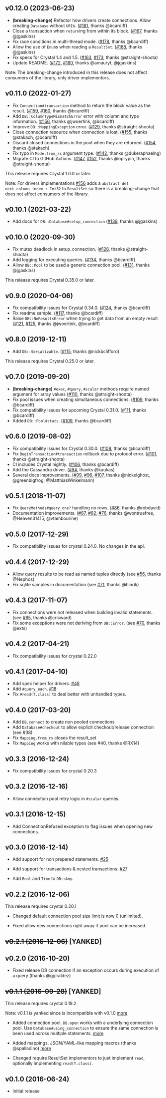 ## v0.12.0 (2023-06-23)

- **(breaking-change)** Refactor how drivers create connections. Allow creating `Database` without `URI`s. ([#181](https://github.com/crystal-lang/crystal-db/pull/181), thanks @bcardiff)
- Close a transaction when `return`ing from within its block. ([#167](https://github.com/crystal-lang/crystal-db/pull/167), thanks @jgaskins)
- Fix race conditions in multi-thread mode. ([#178](https://github.com/crystal-lang/crystal-db/pull/178), thanks @bcardiff)
- Allow the use of `Enum`s when reading a `ResultSet`. ([#168](https://github.com/crystal-lang/crystal-db/pull/168), thanks @jgaskins)
- Fix specs for Crystal 1.4 and 1.5. ([#163](https://github.com/crystal-lang/crystal-db/pull/163), [#173](https://github.com/crystal-lang/crystal-db/pull/173), thanks @straight-shoota)
- Update README. ([#172](https://github.com/crystal-lang/crystal-db/pull/172), [#180](https://github.com/crystal-lang/crystal-db/pull/180), thanks @amauryt, @jgaskins)

Note: The breaking-change introduced in this release does not affect consumers of the library, only driver implementors.

## v0.11.0 (2022-01-27)

* Fix `Connection#transaction` method to return the block value as the result. ([#159](https://github.com/crystal-lang/crystal-db/pull/159), [#160](https://github.com/crystal-lang/crystal-db/pull/160), thanks @bcardiff)
* Add `DB::ColumnTypeMismatchError` error with column and type information. ([#156](https://github.com/crystal-lang/crystal-db/pull/156), thanks @jwoertink, @bcardiff)
* Improve `DB::MappingException` error. ([#129](https://github.com/crystal-lang/crystal-db/pull/129), thanks @straight-shoota)
* Close connection resource when connection is lost. ([#155](https://github.com/crystal-lang/crystal-db/pull/155), thanks @stakach, @bcardiff)
* Discard closed connections in the pool when they are returned. ([#154](https://github.com/crystal-lang/crystal-db/pull/154), thanks @stakach)
* Fix typo in `Mode.from_rs` argument type. ([#142](https://github.com/crystal-lang/crystal-db/pull/142), thanks @dukeraphaelng)
* Migrate CI to GitHub Actions. ([#147](https://github.com/crystal-lang/crystal-db/pull/147), [#152](https://github.com/crystal-lang/crystal-db/pull/152), thanks @oprypin, thanks @straight-shoota)

This release requires Crystal 1.0.0 or later.

Note: For drivers implementations [#156](https://github.com/crystal-lang/crystal-db/pull/156) adds a `abstract def next_column_index : Int32` to `ResultSet` so there is a breaking-change that does not affect consumers of the library.

## v0.10.1 (2021-03-22)

* Add docs for `DB::Database#setup_connection` ([#139](https://github.com/crystal-lang/crystal-db/pull/139), thanks @jgaskins)

## v0.10.0 (2020-09-30)

* Fix mutex deadlock in setup_connection. ([#128](https://github.com/crystal-lang/crystal-db/pull/128), thanks @straight-shoota)
* Add logging for executing queries. ([#134](https://github.com/crystal-lang/crystal-db/pull/134), thanks @bcardiff)
* Allow `DB::Pool` to be used a generic connection pool. ([#131](https://github.com/crystal-lang/crystal-db/pull/131), thanks @jgaskins)

This release requires Crystal 0.35.0 or later.

## v0.9.0 (2020-04-06)

* Fix compatibility issues for Crystal 0.34.0. ([#124](https://github.com/crystal-lang/crystal-db/pull/124), thanks @bcardiff)
* Fix readme sample. ([#117](https://github.com/crystal-lang/crystal-db/pull/117), thanks @bcardiff)
* Raise `DB::NoResultsError` when trying to get data from an empty result ([#121](https://github.com/crystal-lang/crystal-db/pull/121), [#125](https://github.com/crystal-lang/crystal-db/pull/125), thanks @jwoertink, @bcardiff)

## v0.8.0 (2019-12-11)

* Add `DB::Serializable`. ([#115](https://github.com/crystal-lang/crystal-db/pull/115), thanks @nickbclifford)

This release requires Crystal 0.25.0 or later.

## v0.7.0 (2019-09-20)

* **(breaking-change)** `#exec`, `#query`, `#scalar` methods require named argument for array values ([#110](https://github.com/crystal-lang/crystal-db/pull/110), thanks @straight-shoota)
* Fix pool issues when creating simultaneous connections. ([#109](https://github.com/crystal-lang/crystal-db/pull/109), thanks @bcardiff)
* Fix compatibility issues for upcoming Crystal 0.31.0. ([#111](https://github.com/crystal-lang/crystal-db/pull/111), thanks @bcardiff)
* Added `DB::Pool#stats`. ([#109](https://github.com/crystal-lang/crystal-db/pull/109), thanks @bcardiff)

## v0.6.0 (2019-08-02)

* Fix compatibility issues for Crystal 0.30.0. ([#108](https://github.com/crystal-lang/crystal-db/pull/108), thanks @bcardiff)
* Fix `BeginTransaction#transaction` rollback due to protocol error. ([#101](https://github.com/crystal-lang/crystal-db/pull/101), thanks @straight-shoota)
* CI includes Crystal nightly. ([#106](https://github.com/crystal-lang/crystal-db/pull/106), thanks @bcardiff)
* Add the Cassandra driver. ([#94](https://github.com/crystal-lang/crystal-db/pull/94), thanks @kaukas)
* Several docs improvements. ([#99](https://github.com/crystal-lang/crystal-db/pull/99), [#96](https://github.com/crystal-lang/crystal-db/pull/96), [#107](https://github.com/crystal-lang/crystal-db/pull/107), thanks @nickelghost, @greenbigfrog, @MatthiasWinkelmann)

## v0.5.1 (2018-11-07)

* Fix `QueryMethods#query_one?` handling no rows. ([#86](https://github.com/crystal-lang/crystal-db/pull/86), thanks @robdavid)
* Documentation improvements. ([#87](https://github.com/crystal-lang/crystal-db/pull/87), [#82](https://github.com/crystal-lang/crystal-db/pull/82), [#76](https://github.com/crystal-lang/crystal-db/pull/76), thanks @wontruefree, @Heaven31415, @vtambourine)

## v0.5.0 (2017-12-29)

* Fix compatibility issues for crystal 0.24.0. No changes in the api.

## v0.4.4 (2017-12-29)

* Allow query results to be read as named tuples directly (see [#56](https://github.com/crystal-lang/crystal-db/pull/56), thanks @Nephos)
* Fix sqlite samples in documentation (see [#71](https://github.com/crystal-lang/crystal-db/pull/71), thanks @hinrik)

## v0.4.3 (2017-11-07)

* Fix connections were not released when building invalid statements. (see [#65](https://github.com/crystal-lang/crystal-db/pull/65), thanks @crisward)
* Fix some exceptions were not deriving from `DB::Error`. (see [#70](https://github.com/crystal-lang/crystal-db/pull/70), thanks @exts)

## v0.4.2 (2017-04-21)

* Fix compatibility issues for crystal 0.22.0

## v0.4.1 (2017-04-10)

* Add spec helper for drivers. [#48](https://github.com/crystal-lang/crystal-db/pull/48)
* Add `#query_each`. [#18](https://github.com/crystal-lang/crystal-db/issues/18)
* Fix `#read(T.class)` to deal better with unhandled types.

## v0.4.0 (2017-03-20)

* Add `DB.connect` to create non pooled connections
* Add `Database#checkout` to allow explicit checkout/release connection (see #38)
* Fix `Mapping.from_rs` closes the result_set
* Fix `Mapping` works with nilable types (see #40, thanks @RX14)

## v0.3.3 (2016-12-24)

* Fix compatibility issues for crystal 0.20.3

## v0.3.2 (2016-12-16)

* Allow connection pool retry logic in `#scalar` queries.

## v0.3.1 (2016-12-15)

* Add ConnectionRefused exception to flag issues when opening new connections.

## v0.3.0 (2016-12-14)

* Add support for non prepared statements. [#25](https://github.com/crystal-lang/crystal-db/pull/25)

* Add support for transactions & nested transactions. [#27](https://github.com/crystal-lang/crystal-db/pull/27)

* Add `Bool` and `Time` to `DB::Any`.

## v0.2.2 (2016-12-06)

This release requires crystal 0.20.1

* Changed default connection pool size limit is now 0 (unlimited).

* Fixed allow new connections right away if pool can be increased.

## ~~v0.2.1 (2016-12-06)~~ [YANKED]

## v0.2.0 (2016-10-20)

* Fixed release DB connection if an exception occurs during execution of a query (thanks @ggiraldez)

## ~~v0.1.1 (2016-09-28)~~ [YANKED]

This release requires crystal 0.19.2

Note: v0.1.1 is yanked since is incompatible with v0.1.0 [more](https://github.com/crystal-lang/crystal-mysql/issues/10).

* Added connection pool. `DB.open` works with a underlying connection pool. Use `Database#using_connection` to ensure the same connection is been used across multiple statements. [more](https://github.com/crystal-lang/crystal-db/pull/12)

* Added mappings. JSON/YAML-like mapping macros (thanks @spalladino) [more](https://github.com/crystal-lang/crystal-db/pull/2)

* Changed require ResultSet implementors to just implement `read`, optionally implementing `read(T.class)`.

## v0.1.0 (2016-06-24)

* Initial release
